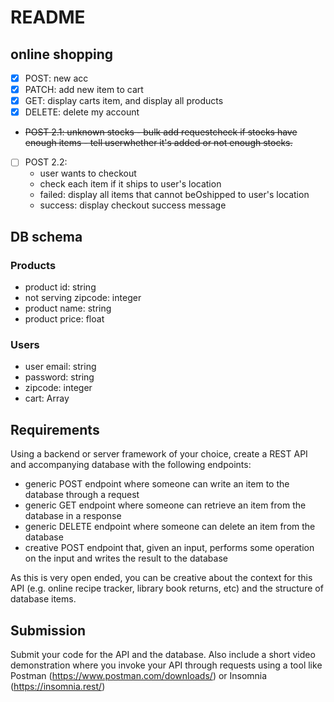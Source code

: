 # README 

## online shopping
- [x] POST: new acc
- [x] PATCH: add new item to cart
- [x] GET: display carts item, and display all products
- [x] DELETE: delete my account
- ~~POST 2.1: unknown stocks - bulk add requestcheck if stocks have enough items - tell userwhether it's added or not enough stocks.~~
- [ ] POST 2.2:
  - user wants to checkout
  - check each item if it ships to user's location
  - failed: display all items that cannot beOshipped to user's location
  - success: display checkout success message

## DB schema
### Products
- product id: string
- not serving zipcode: integer
- product name: string
- product price: float
### Users
- user email: string
- password: string
- zipcode: integer
- cart: Array


## Requirements
Using a backend or server framework of your choice, create a REST API and accompanying database with the following endpoints:
- generic POST endpoint where someone can write an item to the database through a request
- generic GET endpoint where someone can retrieve an item from the database in a response
- generic DELETE endpoint where someone can delete an item from the database 
- creative POST endpoint that, given an input, performs some operation on the input and writes the result to the database


As this is very open ended, you can be creative about the context for this API (e.g. online recipe tracker, library book returns, etc) and the structure of database items.

## Submission
Submit your code for the API and the database. Also include a short video demonstration where you invoke your API through requests using a tool like Postman (https://www.postman.com/downloads/) or Insomnia (https://insomnia.rest/)